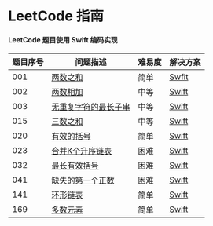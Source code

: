 # LeetCode 指南
#### LeetCode 题目使用 Swift 编码实现 

|题目序号| 问题描述|难易度|解决方案|
|----------|-----------|----------|----------|
|001        |[两数之和](https://leetcode-cn.com/problems/two-sum/)|简单|[Swfit](./001-两数之和.swift)|
|002        |[两数相加](https://leetcode-cn.com/problems/add-two-numbers/)|中等|[Swift](./002-两数相加.swift)
|003        |[无重复字符的最长子串](https://leetcode-cn.com/problems/longest-substring-without-repeating-characters/)|中等|[Swift](./003-无重复字符的最长子串.swift)
|015        |[三数之和](https://leetcode-cn.com/problems/3sum)|中等|[Swift](./015-三数之和.swift)
|020        |[有效的括号](https://leetcode-cn.com/problems/valid-parentheses/)|简单|[Swift](./020-有效的括号.swift)
|023        |[合并K个升序链表](https://leetcode-cn.com/problems/merge-k-sorted-lists/)|困难|[Swift](./023-合并K个升序链表.swift)
|032        |[最长有效括号](https://leetcode.cn/problems/longest-valid-parentheses/)|困难|[Swift](./032-最长有效括号.swift)
|041        |[缺失的第一个正数](https://leetcode-cn.com/problems/first-missing-positive/)|困难|[Swift](./041-缺失的第一个正数.swift)
|141        |[环形链表](https://leetcode-cn.com/problems/linked-list-cycle/)|简单|[Swift](./141-环形链表.swift)
|169        |[多数元素](https://leetcode-cn.com/problems/majority-element)|简单|[Swift](./169-多数元素.swift)
